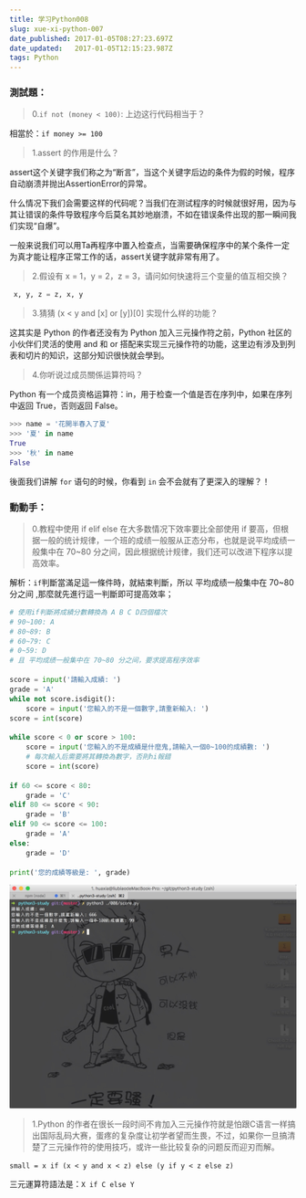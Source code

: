 ```yaml
---
title: 学习Python008
slug: xue-xi-python-007
date_published: 2017-01-05T08:27:23.697Z
date_updated:   2017-01-05T12:15:23.987Z
tags: Python
---
```


### 測試題：

>  0.`if not (money < 100)`: 上边这行代码相当于？

相當於：`if money >= 100`

>  1.assert 的作用是什么？

 assert这个关键字我们称之为“断言”，当这个关键字后边的条件为假的时候，程序自动崩溃并抛出AssertionError的异常。

 什么情况下我们会需要这样的代码呢？当我们在测试程序的时候就很好用，因为与其让错误的条件导致程序今后莫名其妙地崩溃，不如在错误条件出现的那一瞬间我们实现“自爆”。

 一般来说我们可以用Ta再程序中置入检查点，当需要确保程序中的某个条件一定为真才能让程序正常工作的话，assert关键字就非常有用了。

> 2.假设有 x = 1，y = 2，z = 3，请问如何快速将三个变量的值互相交换？

```python
 x, y, z = z, x, y
```

> 3.猜猜 (x < y and [x] or [y])[0] 实现什么样的功能？

 这其实是 Python 的作者还没有为 Python 加入三元操作符之前，Python 社区的小伙伴们灵活的使用 and 和 or  搭配来实现三元操作符的功能，这里边有涉及到列表和切片的知识，这部分知识很快就会學到。

> 4.你听说过成员關係运算符吗？

 Python 有一个成员资格运算符：in，用于检查一个值是否在序列中，如果在序列中返回 True，否则返回 False。

```python
>>> name = '花開半春入了夏'
>>> '夏' in name
True
>>> '秋' in name
False
```

後面我们讲解 `for` 语句的时候，你看到 `in` 会不会就有了更深入的理解？！

### 動動手：

> 0.教程中使用 if elif else 在大多数情况下效率要比全部使用 if 要高，但根据一般的统计规律，一个班的成绩一般服从正态分布，也就是说平均成绩一般集中在 70~80 分之间，因此根据统计规律，我们还可以改进下程序以提高效率。

解析：`if`判斷當滿足這一條件時，就結束判斷，所以 平均成绩一般集中在 70~80 分之间 ,那麼就先進行這一判斷即可提高效率；

```python
# 使用if判斷將成績分數轉換為 A B C D四個檔次
# 90~100: A
# 80~89: B
# 60~79: C
# 0~59: D
# 且 平均成绩一般集中在 70~80 分之间，要求提高程序效率

score = input('請輸入成績: ')
grade = 'A'
while not score.isdigit():
    score = input('您輸入的不是一個數字,請重新輸入: ')
score = int(score)

while score < 0 or score > 100:
    score = input('您輸入的不是成績是什麼鬼,請輸入一個0~100的成績數: ')
    # 每次輸入后需要將其轉換為數字，否則hi報錯
    score = int(score)

if 60 <= score < 80:
    grade = 'C'
elif 80 <= score < 90:
    grade = 'B'
elif 90 <= score <= 100:
    grade = 'A'
else:
    grade = 'D'

print('您的成績等級是: ', grade)

```

![](./images/6E0F54EA-3E5F-48F5-82EC-55C5F7991B2E.png)

>  1.Python 的作者在很长一段时间不肯加入三元操作符就是怕跟C语言一样搞出国际乱码大赛，蛋疼的复杂度让初学者望而生畏，不过，如果你一旦搞清楚了三元操作符的使用技巧，或许一些比较复杂的问题反而迎刃而解。

`small = x if (x < y and x < z) else (y if y < z else z)`

三元運算符語法是：`X if C else Y`
